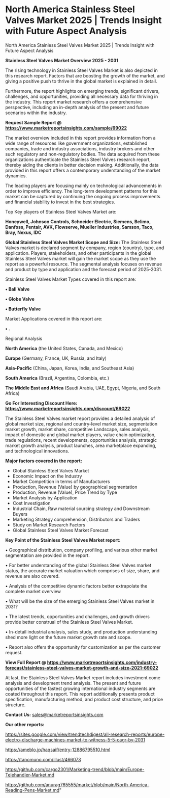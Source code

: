 # North America Stainless Steel Valves Market 2025 | Trends Insight with Future Aspect Analysis
North America Stainless Steel Valves Market 2025 | Trends Insight with Future Aspect Analysis

<Strong> Stainless Steel Valves Market Overview 2025 - 2031</strong>

The rising technology in Stainless Steel Valves Market is also depicted in this research report. Factors that are boosting the growth of the market, and giving a positive push to thrive in the global market is explained in detail.

Furthermore, the report highlights on emerging trends, significant drivers, challenges, and opportunities, providing all necessary data for thriving in the industry. This report market research offers a comprehensive perspective, including an in-depth analysis of the present and future scenarios within the industry.

<strong>Request Sample Report @ <a href=https://www.marketreportsinsights.com/sample/69022>https://www.marketreportsinsights.com/sample/69022</a></strong>

The market overview included in this report provides information from a wide range of resources like government organizations, established companies, trade and industry associations, industry brokers and other such regulatory and non-regulatory bodies. The data acquired from these organizations authenticate the Stainless Steel Valves research report, thereby aiding the clients in better decision making. Additionally, the data provided in this report offers a contemporary understanding of the market dynamics.

The leading players are focusing mainly on technological advancements in order to improve efficiency. The long-term development patterns for this market can be captured by continuing the ongoing process improvements and financial stability to invest in the best strategies.

Top Key players of Stainless Steel Valves Market are:

<strong>Honeywell, Johnson Controls, Schneider Electric, Siemens, Belimo, Danfoss, Pentair, AVK, Flowserve, Mueller Industries, Samson, Taco, Bray, Nexus, IDC</strong>

<strong><b>Global Stainless Steel Valves Market Scope and Size:</b></strong>
The Stainless Steel Valves market is declared segment by company, region (country), type, and application. Players, stakeholders, and other participants in the global Stainless Steel Valves market will gain the market scope as they use the report as a powerful resource. The segmental analysis focuses on revenue and product by type and application and the forecast period of 2025-2031.

Stainless Steel Valves Market Types covered in this report are:

<strong>• Ball Valve

• Globe Valve

• Butterfly Valve</strong>

Market Applications covered in this report are:

<strong>• .</strong> 

Regional Analysis

<strong>North America</strong> (the United States, Canada, and Mexico)

<strong>Europe</strong> (Germany, France, UK, Russia, and Italy)

<strong>Asia-Pacific</strong> (China, Japan, Korea, India, and Southeast Asia)

<strong>South America</strong> (Brazil, Argentina, Colombia, etc.)

<strong>The Middle East and Africa</strong> (Saudi Arabia, UAE, Egypt, Nigeria, and South Africa)

<strong>Go For Interesting Discount Here: <a href=https://www.marketreportsinsights.com/discount/69022>https://www.marketreportsinsights.com/discount/69022</a></strong>

The Stainless Steel Valves market report provides a detailed analysis of global market size, regional and country-level market size, segmentation market growth, market share, competitive Landscape, sales analysis, impact of domestic and global market players, value chain optimization, trade regulations, recent developments, opportunities analysis, strategic market growth analysis, product launches, area marketplace expanding, and technological innovations.

<strong><b>Major factors covered in the report:</b></strong>
<ul>
  <li>Global Stainless Steel Valves Market </li>
  <li>Economic Impact on the Industry</li>
  <li>Market Competition in terms of Manufacturers</li>
  <li>Production, Revenue (Value) by geographical segmentation</li>
  <li>Production, Revenue (Value), Price Trend by Type</li>
  <li>Market Analysis by Application</li>
  <li>Cost Investigation</li>
  <li>Industrial Chain, Raw material sourcing strategy and Downstream Buyers</li>
  <li>Marketing Strategy comprehension, Distributors and Traders</li>
  <li>Study on Market Research Factors</li>
  <li>Global Stainless Steel Valves Market Forecast</li>
</ul>

<strong><b>Key Point of the Stainless Steel Valves Market report:</b></strong>

• Geographical distribution, company profiling, and various other market segmentation are provided in the report.

• For better understanding of the global Stainless Steel Valves market status, the accurate market valuation which comprises of size, share, and revenue are also covered.

• Analysis of the competitive dynamic factors better extrapolate the complete market overview

• What will be the size of the emerging Stainless Steel Valves market in 2031?

• The latest trends, opportunities and challenges, and growth drivers provide better construal of the Stainless Steel Valves Market.

• In-detail industrial analysis, sales study, and production understanding shed more light on the future market growth rate and scope.

• Report also offers the opportunity for customization as per the customer request.

<strong><b>View Full Report @ <a href=https://www.marketreportsinsights.com/industry-forecast/stainless-steel-valves-market-growth-and-size-2021-69022>https://www.marketreportsinsights.com/industry-forecast/stainless-steel-valves-market-growth-and-size-2021-69022</a></b></strong>


At last, the Stainless Steel Valves Market report includes investment come analysis and development trend analysis. The present and future opportunities of the fastest growing international industry segments are coated throughout this report. This report additionally presents product specification, manufacturing method, and product cost structure, and price structure.

<strong>Contact Us:</strong>
sales@marketreportsinsights.com

<strong>Our other reports:</strong>

<a href=https://sites.google.com/view/trendtechdigest/all-research-reports/europe-electro-discharge-machines-market-to-witness-5-5-cagr-by-2031>https://sites.google.com/view/trendtechdigest/all-research-reports/europe-electro-discharge-machines-market-to-witness-5-5-cagr-by-2031</a>

<a href=https://ameblo.jp/haqsaif/entry-12886795510.html>https://ameblo.jp/haqsaif/entry-12886795510.html</a>

<a href=https://tanomuno.com/illust/466073>https://tanomuno.com/illust/466073</a>

<a href=https://github.com/cargo2301/Marketing-trend/blob/main/Europe-Telehandler-Market.md>https://github.com/cargo2301/Marketing-trend/blob/main/Europe-Telehandler-Market.md</a>

<a href=https://github.com/anurag765555/market/blob/main/North-America-Reading-Pens-Market.md>https://github.com/anurag765555/market/blob/main/North-America-Reading-Pens-Market.md</a>"

